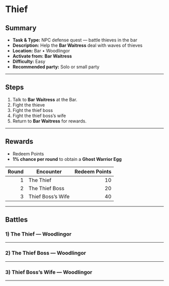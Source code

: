 # Thief

## Summary
- **Task & Type:** NPC defense quest — battle thieves in the bar
- **Description:** Help the **Bar Waitress** deal with waves of thieves
- **Location:** Bar • Woodlingor
- **Activate from:** **Bar Waitress**
- **Difficulty:** Easy
- **Recommended party:** Solo or small party

---

## Steps
1. Talk to **Bar Waitress** at the Bar.  
2. Fight the thieve
3. Fight the thief boss
4. Fight the thief boss’s wife
5. Return to **Bar Waitress** for rewards. 

---

## Rewards
- Redeem Points
- **1% chance per round** to obtain a **Ghost Warrior Egg**  

| Round | Encounter           | Redeem Points |
|------:|---------------------|--------------:|
| 1     | The Thief           | 10 |
| 2     | The Thief Boss      | 20 |
| 3     | Thief Boss’s Wife   | 40 |

---

## Battles

### 1) The Thief — Woodlingor

---

### 2) The Thief Boss — Woodlingor

---

### 3) Thief Boss’s Wife — Woodlingor

---
